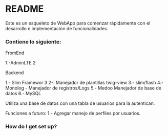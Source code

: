 # README #

Este es un esqueleto de WebApp para comenzar rápidamente con el desarrollo e implementación de funcionalidades.

### Contiene lo siguiente: ###

FromEnd

1.-AdminLTE 2

Backend

1.- Slim Framewor 3
2-. Manejador de plantillas twig-view
3.- slim/flash
4.- Monolog - Manejador de registros/Logs
5.- Medoo Manejador de base de datos
6.- MySQL

Utiliza una base de datos con una tabla de usuarios para la autentican.

Funciones a futuro:
1.- Agregar manejo de perfiles por usuarios.
### How do I get set up? ###